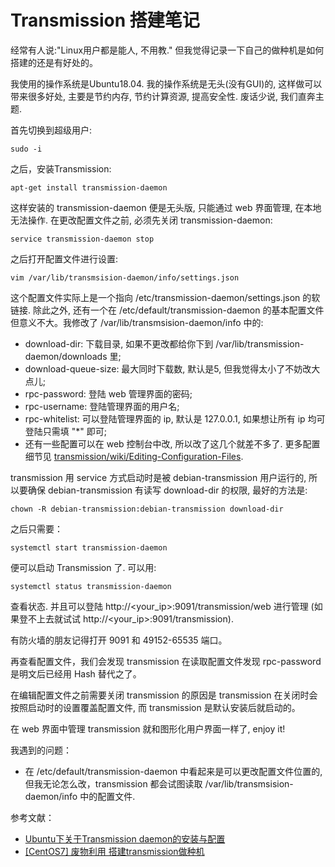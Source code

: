# Transmission 搭建笔记

经常有人说:"Linux用户都是能人, 不用教." 但我觉得记录一下自己的做种机是如何搭建的还是有好处的。

我使用的操作系统是Ubuntu18.04. 我的操作系统是无头(没有GUI)的, 这样做可以带来很多好处, 主要是节约内存, 节约计算资源, 提高安全性. 废话少说, 我们直奔主题.

首先切换到超级用户:
        
`sudo -i`

之后，安装Transmission:
       
`apt-get install transmission-daemon`
       
这样安装的 transmission-daemon 便是无头版, 只能通过 web 界面管理, 在本地无法操作. 在更改配置文件之前, 必须先关闭 transmission-daemon:
       
`service transmission-daemon stop`

之后打开配置文件进行设置:

`vim /var/lib/transmsision-daemon/info/settings.json`

这个配置文件实际上是一个指向 /etc/transmission-daemon/settings.json 的软链接. 除此之外, 还有一个在 /etc/default/transmission-daemon 的基本配置文件但意义不大。我修改了 /var/lib/transmsision-daemon/info 中的:
* download-dir: 下载目录, 如果不更改都给你下到 /var/lib/transmission-daemon/downloads 里;
* download-queue-size: 最大同时下载数, 默认是5, 但我觉得太小了不妨改大点儿;
* rpc-password: 登陆 web 管理界面的密码;
* rpc-username: 登陆管理界面的用户名;
* rpc-whitelist: 可以登陆管理界面的 ip, 默认是 127.0.0.1, 如果想让所有 ip 均可登陆只需填 "*" 即可;
* 还有一些配置可以在 web 控制台中改, 所以改了这几个就差不多了. 更多配置细节见 [transmission/wiki/Editing-Configuration-Files](https://github.com/transmission/transmission/wiki/Editing-Configuration-Files).

transmission 用 service 方式启动时是被 debian-transmission 用户运行的, 所以要确保 debian-transmission 有读写 download-dir 的权限, 最好的方法是:

`chown -R debian-transmission:debian-transmission download-dir`

之后只需要：

`systemctl start transmission-daemon`

便可以启动 Transmission 了. 可以用:

`systemctl status transmission-daemon`

查看状态. 并且可以登陆 http://<your_ip>:9091/transmission/web 进行管理 (如果登不上去就试试 http://<your_ip>:9091/transmission).

有防火墙的朋友记得打开 9091 和 49152-65535 端口。

再查看配置文件，我们会发现 transmission 在读取配置文件发现 rpc-password 是明文后已经用 Hash 替代之了。

在编辑配置文件之前需要关闭 transmission 的原因是 transmission 在关闭时会按照启动时的设置覆盖配置文件, 而 transmission 是默认安装后就启动的。

在 web 界面中管理 transmission 就和图形化用户界面一样了, enjoy it!

我遇到的问题：

* 在 /etc/default/transmission-daemon 中看起来是可以更改配置文件位置的, 但我无论怎么改，transmission 都会试图读取 /var/lib/transmsision-daemon/info 中的配置文件.

参考文献：
* [Ubuntu下关于Transmission daemon的安装与配置](https://blog.csdn.net/stripe3385/article/details/50482996)
* [[CentOS7] 废物利用 搭建transmission做种机](http://blog.polossk.com/2017/02/transmission)
